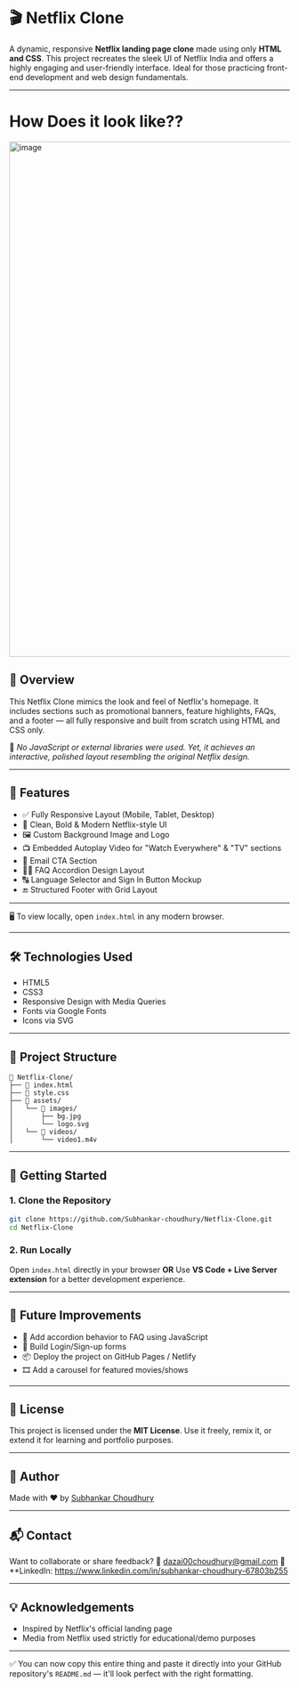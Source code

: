 

# 🎬 Netflix Clone

A dynamic, responsive **Netflix landing page clone** made using only **HTML and CSS**. This project recreates the sleek UI of Netflix India and offers a highly engaging and user-friendly interface. Ideal for those practicing front-end development and web design fundamentals.

---

# How Does it look like??
<img width="1892" height="926" alt="image" src="https://github.com/user-attachments/assets/f7af08f6-f198-4fbb-b924-e6caef0069e4" />


## 🌟 Overview

This Netflix Clone mimics the look and feel of Netflix's homepage. It includes sections such as promotional banners, feature highlights, FAQs, and a footer — all fully responsive and built from scratch using HTML and CSS only.

📌 *No JavaScript or external libraries were used. Yet, it achieves an interactive, polished layout resembling the original Netflix design.*

---

## 🚀 Features

* ✅ Fully Responsive Layout (Mobile, Tablet, Desktop)
* 🎨 Clean, Bold & Modern Netflix-style UI
* 🖼️ Custom Background Image and Logo
* 📺 Embedded Autoplay Video for "Watch Everywhere" & "TV" sections
* 📧 Email CTA Section
* 🙋‍♂️ FAQ Accordion Design Layout
* 🔠 Language Selector and Sign In Button Mockup
* 🔚 Structured Footer with Grid Layout

---

🖥️ To view locally, open `index.html` in any modern browser.

---

## 🛠️ Technologies Used

* HTML5
* CSS3
* Responsive Design with Media Queries
* Fonts via Google Fonts
* Icons via SVG

---

## 📂 Project Structure

```
📁 Netflix-Clone/
├── 📄 index.html
├── 📄 style.css
├── 📁 assets/
│   └── 📁 images/
│       ├── bg.jpg
│       └── logo.svg
│   └── 📁 videos/
│       └── video1.m4v
```

---

## 🚀 Getting Started

### 1. Clone the Repository

```bash
git clone https://github.com/Subhankar-choudhury/Netflix-Clone.git
cd Netflix-Clone
```

### 2. Run Locally

Open `index.html` directly in your browser
**OR**
Use **VS Code + Live Server extension** for a better development experience.

---

## 🎯 Future Improvements

* 🔁 Add accordion behavior to FAQ using JavaScript
* 👤 Build Login/Sign-up forms
* 📦 Deploy the project on GitHub Pages / Netlify
* 🎞️ Add a carousel for featured movies/shows

---

## 📄 License

This project is licensed under the **MIT License**.
Use it freely, remix it, or extend it for learning and portfolio purposes.

---

## 🙌 Author

Made with ❤️ by [Subhankar Choudhury](https://github.com/Subhankar-choudhury)

---

## 📬 Contact

Want to collaborate or share feedback?
📧 [dazai00choudhury@gmail.com](mailto:dazai00choudhury@gmail.com)
🔗 **LinkedIn: https://www.linkedin.com/in/subhankar-choudhury-67803b255

---

## 💡 Acknowledgements

* Inspired by Netflix's official landing page
* Media from Netflix used strictly for educational/demo purposes

---

✅ You can now copy this entire thing and paste it directly into your GitHub repository's `README.md` — it'll look perfect with the right formatting.

